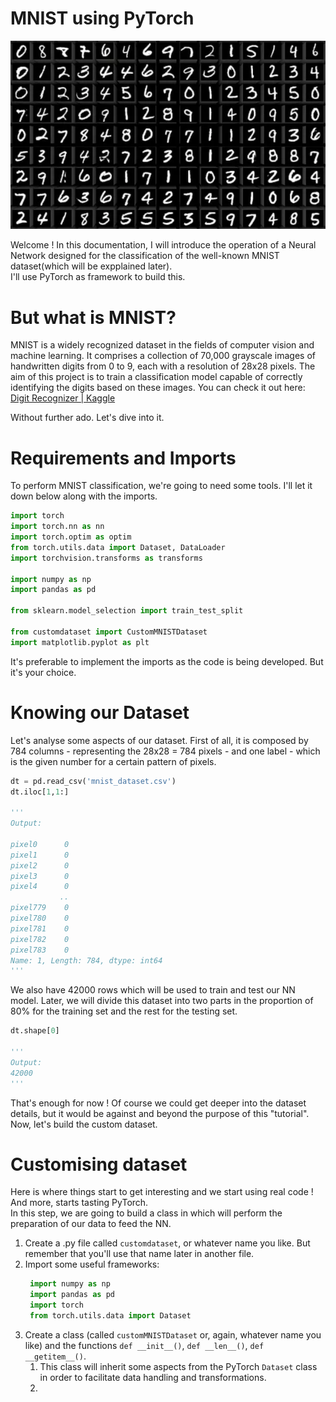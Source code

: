# MNIST using PyTorch

<p align="center">
    <img src="figure1.webp" alt="My image">
</p>

Welcome ! In this documentation, I will introduce the operation of a Neural Network designed for the classification of the well-known MNIST dataset(which will be expplained later).  
I'll use PyTorch as framework to build this.

# But what is MNIST?
MNIST is a widely recognized dataset in the fields of computer vision and machine learning. It comprises a collection of 70,000 grayscale images of handwritten digits from 0 to 9, each with a resolution of 28x28 pixels. The aim of this project is to train a classification model capable of correctly identifying the digits based on these images. You can check it out here: [Digit Recognizer | Kaggle](https://www.kaggle.com/competitions/digit-recognizer)

Without further ado. Let's dive into it.  

# Requirements and Imports
To perform MNIST classification, we're going to need some tools. I'll let it down below along with the imports.  

```python
import torch
import torch.nn as nn
import torch.optim as optim
from torch.utils.data import Dataset, DataLoader
import torchvision.transforms as transforms

import numpy as np
import pandas as pd

from sklearn.model_selection import train_test_split

from customdataset import CustomMNISTDataset
import matplotlib.pyplot as plt

```
It's preferable to implement the imports as the code is being developed. But it's your choice.

# Knowing our Dataset  

Let's analyse some aspects of our dataset. First of all, it is composed by 784 columns - representing the 28x28 = 784 pixels - and one label - which is the given number for a certain pattern of pixels.  
```python
dt = pd.read_csv('mnist_dataset.csv')
dt.iloc[1,1:]

'''
Output:

pixel0      0
pixel1      0
pixel2      0
pixel3      0
pixel4      0
           ..
pixel779    0
pixel780    0
pixel781    0
pixel782    0
pixel783    0
Name: 1, Length: 784, dtype: int64
'''
```

We also have 42000 rows which will be used to train and test our NN model. Later, we will divide this dataset into two parts in the proportion of 80% for the training set and the rest for the testing set.  

```python
dt.shape[0]

'''
Output:
42000
'''
```

That's enough for now ! Of course we could get deeper into the dataset details, but it would be against and beyond the purpose of this "tutorial". Now, let's build the custom dataset.

# Customising dataset

Here is where things start to get interesting and we start using real code ! And more, starts tasting PyTorch.  
In this step, we are going to build a class in which will perform the preparation of our data to feed the NN.  

1. Create a .py file called `customdataset`, or whatever name you like. But remember that you'll use that name later in another file.
2. Import some useful frameworks:
   ```python
    import numpy as np
    import pandas as pd
    import torch
    from torch.utils.data import Dataset
   ```
3. Create a class (called `customMNISTDataset` or, again, whatever name you like) and the functions `def __init__()`, `def __len__()`, `def __getitem__()`.
   1. This class will inherit some aspects from the PyTorch `Dataset` class in order to facilitate data handling and transformations.
   2. 





